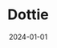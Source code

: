 ---
date: 2024-01-01
featured_image: Dotty-20240625-2.jpg
title: Dottie
description: 
tags: ["dottie"]
---
